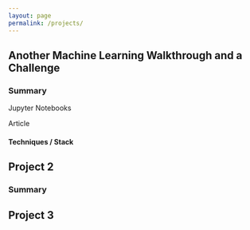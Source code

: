 ```yaml
---
layout: page
permalink: /projects/
---
```


## Another Machine Learning Walkthrough and a Challenge

### Summary

Jupyter Notebooks

Article

#### Techniques / Stack

## Project 2

### Summary

## Project 3
